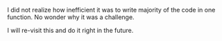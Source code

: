 I did not realize how inefficient it was to write majority of the code in one function.
No wonder why it was a challenge.

I will re-visit this and do it right in the future.